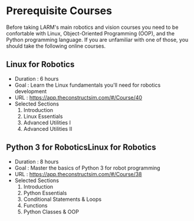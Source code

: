 # Prerequisite Courses

Before taking LARM's main robotics and vision courses you need to be confortable with Linux, Object-Oriented Programming (OOP), and the Python programming language. If you are unfamiliar with one of those, you should take the following online courses.

## Linux for Robotics
- Duration : 6 hours 
- Goal : Learn the Linux fundamentals you'll need for robotics development
- URL : https://app.theconstructsim.com/#/Course/40
- Selected Sections
  1.  Introduction
  2.  Linux Essentials
  3.  Advanced Utilities I
  4.  Advanced Utilities II

## Python 3 for RoboticsLinux for Robotics
- Duration : 8 hours 
- Goal : Master the basics of Python 3 for robot programming
- URL : https://app.theconstructsim.com/#/Course/38
- Selected Sections
  1.  Introduction
  2. Python Essentials
  3. Conditional Statements & Loops
  4. Functions
  5. Python Classes & OOP
